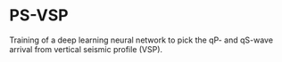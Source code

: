 # PS-VSP
Training of a deep learning neural network to pick the qP- and qS-wave arrival from vertical seismic profile (VSP).

